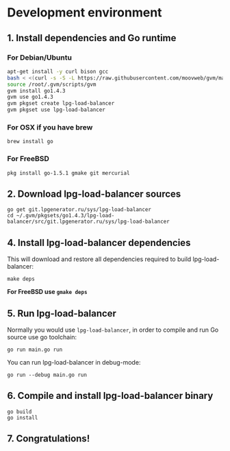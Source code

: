 # Development environment

## 1. Install dependencies and Go runtime

### For Debian/Ubuntu
```bash
apt-get install -y curl bison gcc
bash < <(curl -s -S -L https://raw.githubusercontent.com/moovweb/gvm/master/binscripts/gvm-installer)
source /root/.gvm/scripts/gvm
gvm install go1.4.3
gvm use go1.4.3
gvm pkgset create lpg-load-balancer
gvm pkgset use lpg-load-balancer
```

### For OSX if you have brew
```
brew install go
```

### For FreeBSD
```
pkg install go-1.5.1 gmake git mercurial
```

## 2. Download lpg-load-balancer sources

```
go get git.lpgenerator.ru/sys/lpg-load-balancer
cd ~/.gvm/pkgsets/go1.4.3/lpg-load-balancer/src/git.lpgenerator.ru/sys/lpg-load-balancer
```

## 4. Install lpg-load-balancer dependencies

This will download and restore all dependencies required to build lpg-load-balancer:

```
make deps
```

**For FreeBSD use `gmake deps`**

## 5. Run lpg-load-balancer

Normally you would use `lpg-load-balancer`, in order to compile and run Go source use go toolchain:

```
go run main.go run
```

You can run lpg-load-balancer in debug-mode:

```
go run --debug main.go run
```

## 6. Compile and install lpg-load-balancer binary

```
go build
go install
```

## 7. Congratulations!
